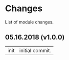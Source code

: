 # Changes

List of module changes.

## 05.16.2018 (v1.0.0)

<table>
  <tr><td>init</td><td>initial commit.</td></tr>
</table>